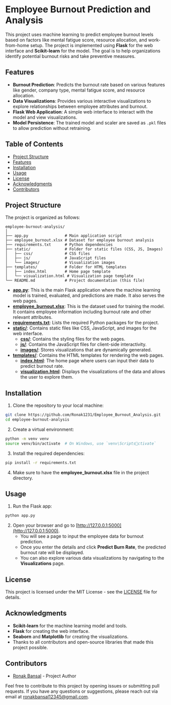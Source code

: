 
# Employee Burnout Prediction and Analysis

This project uses machine learning to predict employee burnout levels based on factors like mental fatigue score, resource allocation, and work-from-home setup. The project is implemented using **Flask** for the web interface and **Scikit-learn** for the model. The goal is to help organizations identify potential burnout risks and take preventive measures.

## Features

- **Burnout Prediction**: Predicts the burnout rate based on various features like gender, company type, mental fatigue score, and resource allocation.
- **Data Visualizations**: Provides various interactive visualizations to explore relationships between employee attributes and burnout.
- **Flask Web Application**: A simple web interface to interact with the model and view visualizations.
- **Model Persistence**: The trained model and scaler are saved as `.pkl` files to allow prediction without retraining.

## Table of Contents

- [Project Structure](#project-structure)
- [Features](#features)
- [Installation](#installation)
- [Usage](#usage)
- [License](#license)
- [Acknowledgments](#acknowledgments)
- [Contributors](#contributors)

## Project Structure

The project is organized as follows:

```
employee-burnout-analysis/
│
├── app.py                # Main application script
├── employee_burnout.xlsx # Dataset for employee burnout analysis
├── requirements.txt      # Python dependencies
├── static/               # Folder for static files (CSS, JS, Images)
│   ├── css/              # CSS files
│   ├── js/               # JavaScript files
│   └── images/           # Visualization images
├── templates/            # Folder for HTML templates
│   ├── index.html        # Home page template
│   └── visualization.html # Visualization page template
└── README.md             # Project documentation (this file)
```

- **[app.py](app.py)**: This is the main Flask application where the machine learning model is trained, evaluated, and predictions are made. It also serves the web pages.
- **[employee_burnout.xlsx](employee_burnout.xlsx)**: This is the dataset used for training the model. It contains employee information including burnout rate and other relevant attributes.
- **[requirements.txt](requirements.txt)**: Lists the required Python packages for the project. 
- **[static/](static/)**: Contains static files like CSS, JavaScript, and images for the web interface.
  - **[css/](static/css/)**: Contains the styling files for the web pages.
  - **[js/](static/js/)**: Contains the JavaScript files for client-side interactivity.
  - **[images/](static/images/)**: Stores visualizations that are dynamically generated.
- **[templates/](templates/)**: Contains the HTML templates for rendering the web pages.
  - **[index.html](templates/index.html)**: The home page where users can input their data to predict burnout rate.
  - **[visualization.html](templates/visualization.html)**: Displays the visualizations of the data and allows the user to explore them.

## Installation

1. Clone the repository to your local machine:

```bash
git clone https://github.com/Ronak1231/Employee_Burnout_Analysis.git
cd employee-burnout-analysis
```

2. Create a virtual environment:

```bash
python -m venv venv
source venv/bin/activate  # On Windows, use `venv\Scriptsctivate`
```

3. Install the required dependencies:

```bash
pip install -r requirements.txt
```

4. Make sure to have the **employee_burnout.xlsx** file in the project directory.

## Usage

1. Run the Flask app:

```bash
python app.py
```

2. Open your browser and go to [http://127.0.0.1:5000](http://127.0.0.1:5000).
   - You will see a page to input the employee data for burnout prediction.
   - Once you enter the details and click **Predict Burn Rate**, the predicted burnout rate will be displayed.
   - You can also explore various data visualizations by navigating to the **Visualizations** page.

## License

This project is licensed under the MIT License - see the [LICENSE](LICENSE) file for details.

## Acknowledgments

- **Scikit-learn** for the machine learning model and tools.
- **Flask** for creating the web interface.
- **Seaborn** and **Matplotlib** for creating the visualizations.
- Thanks to all contributors and open-source libraries that made this project possible.

## Contributors

- [Ronak Bansal](https://github.com/Ronak1231) - Project Author

Feel free to contribute to this project by opening issues or submitting pull requests. If you have any questions or suggestions, please reach out via email at [ronakbansal12345@gmail.com](mailto:ronakbansal12345@gmail.com).
